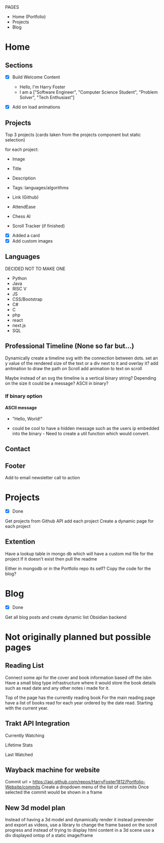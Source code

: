PAGES

- Home (Portfolio)
- Projects
- Blog

# Home

## Sections

- [x] Build Welcome Content
  - Hello, I'm Harry Foster
  - I am a ["Software Engineer", "Computer Science Student", "Problem Solver", "Tech Enthusiast"]

- [x] Add on load animations

## Projects

Top 3 projects (cards taken from the projects component but static selection)

for each project:

- Image
- Title
- Description
- Tags: languages/algorithms
- Link (Github)

- AttendEase
- Chess AI
- Scroll Tracker (if finished)

- [x] Added a card
- [x] Add custom images

## Languages

DECIDED NOT TO MAKE ONE

- Python
- Java
- RISC V
- JS
- CSS/Bootstrap
- C#
- C
- php
- react
- next.js
- SQL

## Professional Timeline (None so far but...)

Dynamically create a timeline svg with the connection between dots.
set an y value of the rendered size of the text  or a div next to it and overlay it?
add anitmation to draw the path on Scroll
add animation to text on scroll

Maybe instead of an svg the timeline is a vertical binary string?
Depending on the size it could be a message? ASCII in binary?

### If binary option

#### ASCII message

- "Hello, World!"

- could be cool to have a hidden message such as the users ip embedded into the binary - Need to create a util function which would convert.

####

## Contact

## Footer

Add to email newsletter call to action

# Projects

- [x] Done

Get projects from Github API add each project
Create a dynamic page for each project

## Extention

Have a lookup table in mongo db which will have a custom md file for the project
If it doesn't exist then pull the readme

Either in mongodb or in the Portfolio repo its self?
Copy the code for the blog?

# Blog

- [x] Done

Get all blog posts and create dynamic list
Obsidian backend

# Not originally planned but possible pages

## Reading List

Connect some api for the cover and book information based off the isbn
Have a small blog type infrastructure where it would store the book details such as read date and any other notes i made for it.

Top of the page has the currently reading book
For the main reading page have a list of books read for each year ordered by the date read. Starting with the current year.

## Trakt API Integration  

Currently Watching

Lifetime Stats

Last Watched

## Wayback machine for website

Commit url = <https://api.github.com/repos/HarryFoster1812/Portfolio-Website/commits>
Create a dropdown menu of the list of commits
Once selected the commit would be shown in a frame

## New 3d model plan

Instead of having a 3d model and dynamically render it instead prerender and export as videos, use a library to change the frame based on the scroll progress and instead of trying to display html content in a 3d scene use a div displayed ontop of a static image/frame

